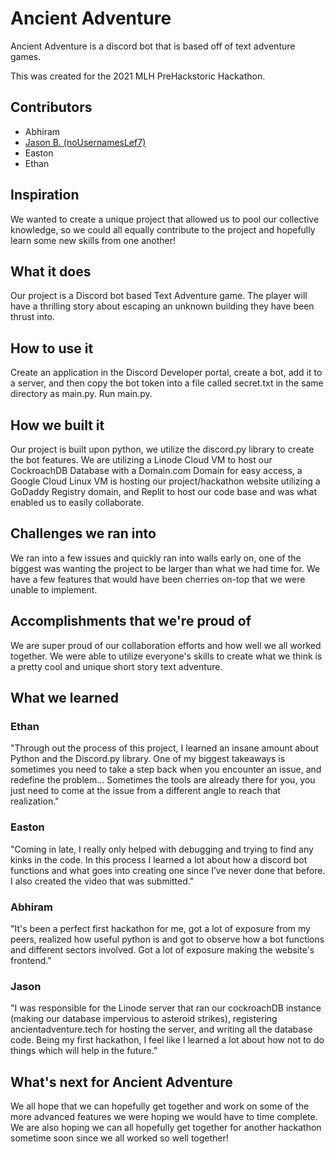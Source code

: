 # Ancient Adventure

Ancient Adventure is a discord bot that is based off of text adventure games. 

This was created for the 2021 MLH PreHackstoric Hackathon.

## Contributors
* Abhiram
* [Jason B. (noUsernamesLef7)](https://github.com/noUsernamesLef7)
* Easton
* Ethan

## Inspiration
We wanted to create a unique project that allowed us to pool our collective knowledge, so we could all equally contribute to the project and hopefully learn some new skills from one another!

## What it does
Our project is a Discord bot based Text Adventure game. The player will have a thrilling story about escaping an unknown building they have been thrust into.

## How to use it
Create an application in the Discord Developer portal, create a bot, add it to a server, and then copy the bot token into a file called secret.txt in the same directory as main.py. Run main.py.

## How we built it
Our project is built upon python, we utilize the discord.py library to create the bot features. We are utilizing a Linode Cloud VM to host our CockroachDB Database with a Domain.com Domain for easy access, a Google Cloud Linux VM is hosting our project/hackathon website utilizing a GoDaddy Registry domain, and Replit to host our code base and was what enabled us to easily collaborate.

## Challenges we ran into
We ran into a few issues and quickly ran into walls early on, one of the biggest was wanting the project to be larger than what we had time for. We have a few features that would have been cherries on-top that we were unable to implement.

## Accomplishments that we're proud of
We are super proud of our collaboration efforts and how well we all worked together. We were able to utilize everyone's skills to create what we think is a pretty cool and unique short story text adventure.

## What we learned

### Ethan
"Through out the process of this project, I learned an insane amount about Python and the Discord.py library. One of my biggest takeaways is sometimes you need to take a step back when you encounter an issue, and redefine the problem... Sometimes the tools are already there for you, you just need to come at the issue from a different angle to reach that realization."

### Easton
"Coming in late, I really only helped with debugging and trying to find any kinks in the code. In this process I learned a lot about how a discord bot functions and what goes into creating one since I’ve never done that before. I also created the video that was submitted."

### Abhiram
"It's been a perfect first hackathon for me, got a lot of exposure from my peers, realized how useful python is and got to observe how a bot functions and different sectors involved. Got a lot of exposure making the website's frontend."

### Jason
"I was responsible for the Linode server that ran our cockroachDB instance (making our database impervious to asteroid strikes), registering ancientadventure.tech for hosting the server, and writing all the database code. Being my first hackathon, I feel like I learned a lot about how not to do things which will help in the future."

## What's next for Ancient Adventure
We all hope that we can hopefully get together and work on some of the more advanced features we were hoping we would have to time complete. We are also hoping we can all hopefully get together for another hackathon sometime soon since we all worked so well together!

